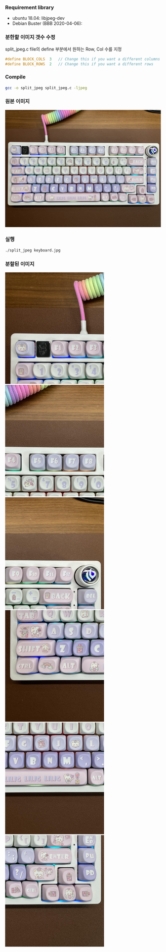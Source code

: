 
### Requirement library
- ubuntu 18.04: libjpeg-dev
- Debian Buster (BBB 2020-04-06): 

### 분한할 이미지 갯수 수정
split_jpeg.c file의 define 부분에서 원하는 Row, Col 수를 지정
``` c
#define BLOCK_COLS  3   // Change this if you want a different columns
#define BLOCK_ROWS  2   // Change this if you want a different rows
```

### Compile
``` sh
gcc -o split_jpeg split_jpeg.c -ljpeg
```

### 원본 이미지
<img src="./keyboard.jpg" width="960">

### 실행
``` sh
./split_jpeg keyboard.jpg
```

### 분할된 이미지
<img src="./output_0.jpg" width="320"> <img src="./output_1.jpg" width="320"> <img src="./output_2.jpg" width="320">
<img src="./output_3.jpg" width="320"> <img src="./output_4.jpg" width="320"> <img src="./output_5.jpg" width="320">
